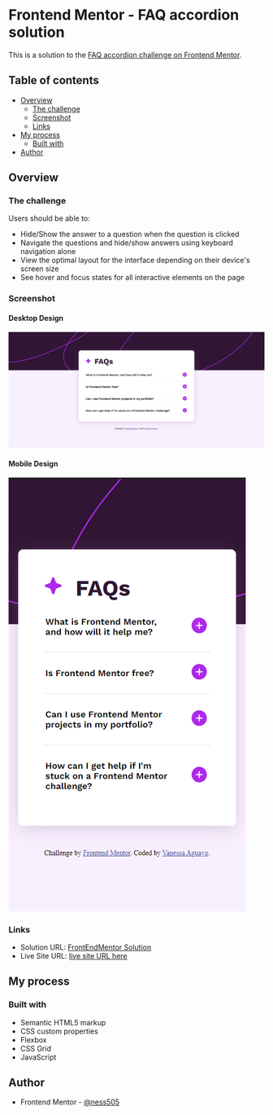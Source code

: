 # Frontend Mentor - FAQ accordion solution

This is a solution to the [FAQ accordion challenge on Frontend Mentor](https://www.frontendmentor.io/challenges/faq-accordion-wyfFdeBwBz).

## Table of contents

- [Overview](#overview)
  - [The challenge](#the-challenge)
  - [Screenshot](#screenshot)
  - [Links](#links)
- [My process](#my-process)
  - [Built with](#built-with)
- [Author](#author)

## Overview

### The challenge

Users should be able to:

- Hide/Show the answer to a question when the question is clicked
- Navigate the questions and hide/show answers using keyboard navigation alone
- View the optimal layout for the interface depending on their device's screen size
- See hover and focus states for all interactive elements on the page

### Screenshot
#### Desktop Design
![Desktop Design](./ResultsDeskDesign.png)
#### Mobile Design
![Mobile Design](ResultsMobileDesign.png)

### Links

- Solution URL: [FrontEndMentor Solution](https://www.frontendmentor.io/challenges/faq-accordion-wyfFdeBwBz/hub?share=true)
- Live Site URL: [live site URL here](https://ness505.github.io/Faq-accordion-main/)

## My process

### Built with

- Semantic HTML5 markup
- CSS custom properties
- Flexbox
- CSS Grid
- JavaScript

## Author

- Frontend Mentor - [@ness505](https://www.frontendmentor.io/profile/ness505)